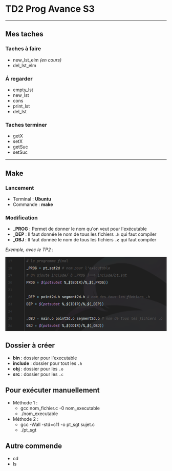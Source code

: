 # TD2 Prog Avance S3
_________________________

## Mes taches

### Taches à faire

- new_lst_elm *(en cours)*
- del_lst_elm

### Á regarder 

- empty_lst
- new_lst
- cons
- print_lst
- del_lst

### Taches terminer

- getX
- setX
- getSuc
- setSuc

_________________________

## Make

### Lancement

- Terminal : **Ubuntu**
- Commande : **make**

### Modification 

- **_PROG** : Permet de donner le nom qu'on veut pour l'exécutable 
- **_DEP** : Il faut donnée le nom de tous les fichiers **`.h`** qui faut compiler
- **_OBJ** : Il faut donnée le nom de tous les fichiers **`.c`** qui faut compiler

_Exemple, avec le TP2 :_

![img.png](img.png)

## Dossier à créer

- **bin** : dossier pour l'executable
- **include** : dossier pour tout les `.h`
- **obj** : dossier pour les `.o`
- **src** : dossier pour les `.c`

## Pour exécuter manuellement

- Méthode 1 :
    - gcc nom_fichier.c -0 nom_executable
    - ./nom_executable
- Méthode 2 :
    - gcc -Wall -std=c11 -o pt_sgt sujet.c
    - ./pt_sgt

## Autre commende

- cd
- ls
